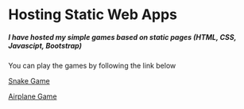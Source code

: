 # Hosting Static Web Apps
##### I have hosted my simple games based on static pages (HTML, CSS, Javascipt, Bootstrap)
You can play the games by following the link below

[Snake Game](https://geetu040.github.io/snake/)

[Airplane Game](https://geetu040.github.io/airplane/)